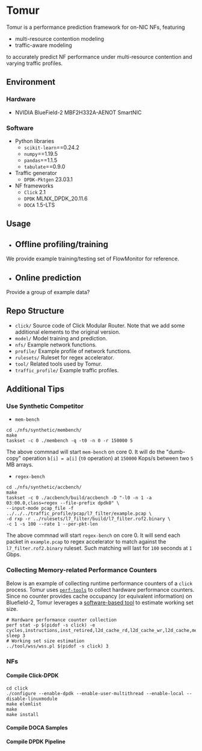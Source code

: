 # Tomur
Tomur is a performance prediction framework for on-NIC NFs, featuring
- multi-resource contention modeling
- traffic-aware modeling

to accurately predict NF performance under multi-resource contention and varying traffic profiles. 

<!-- refer to our paper at xxx -->

## Environment
### Hardware
- NVIDIA BlueField-2 MBF2H332A-AENOT SmartNIC

### Software
- Python libraries
    - `scikit-learn`==0.24.2 
    - `numpy`==1.19.5
    - `pandas`==1.1.5
    - `tabulate`==0.9.0
- Traffic generator
    - `DPDK-Pktgen` 23.03.1
- NF frameworks
    - `Click` 2.1 
    - `DPDK` MLNX_DPDK_20.11.6
    - `DOCA` 1.5-LTS

## Usage
- Offline profiling/training
    - 
We provide example training/testing set of FlowMonitor for reference.  
- Online prediction
    - 

Provide a group of example data?

## Repo Structure
- `click/` Source code of Click Modular Router. Note that we add some additional elements to the original version.
- `model/` Model training and prediction. 
- `nfs/` Example network functions.
- `profile/` Example profile of network functions.
- `rulesets/` Ruleset for regex accelerator.
- `tool/` Related tools used by Tomur. 
- `traffic_profile/` Example traffic profiles.

## Additional Tips
### Use Synthetic Competitor
- `mem-bench`
```terminal
cd ./nfs/synthetic/membench/
make
taskset -c 0 ./membench -q -t0 -n 0 -r 150000 5
```
The above commnad will start `mem-bench` on core 0. It will do the "dumb-copy" operation `b[i] = a[i]` (`t0` operation) at `150000` Kops/s between two `5` MB arrays.

- `regex-bench`
```terminal
cd ./nfs/synthetic/accbench/
make
taskset -c 0 ./accbench/build/accbench -D "-l0 -n 1 -a 03:00.0,class=regex --file-prefix dpdk0" \ 
--input-mode pcap_file -f ../../../traffic_profile/pcap/l7_filter/example.pcap \ 
-d rxp -r ../rulesets/l7_filter/build/l7_filter.rof2.binary \ 
-c 1 -s 100 --rate 1 --per-pkt-len
```
The above commnad will start `regex-bench` on core 0. It will send each packet in `example.pcap` to regex accelerator to match against the `l7_filter.rof2.binary` ruleset. Such matching will last for `100` seconds at `1` Gbps.

### Collecting Memory-related Performance Counters
Below is an example of collecting runtime performance counters of a `click` process.
Tomur uses [`perf-tools`](https://github.com/brendangregg/perf-tools) to collect hardware performance counters. 
Since no counter provides cache occupancy (or equivalent information) on Bluefield-2, Tomur leverages a [software-based tool](https://www.brendangregg.com/wss.html) to estimate working set size. 
```terminal
# Hardware performance counter collection
perf stat -p $(pidof -s click) -e cycles,instructions,inst_retired,l2d_cache_rd,l2d_cache_wr,l2d_cache,mem_access_rd,mem_access_wr sleep 3
# Working set size estimation
../tool/wss/wss.pl $(pidof -s click) 3 
```
### NFs
#### Compile Click-DPDK
```terminal
cd click
./configure --enable-dpdk --enable-user-multithread --enable-local --disable-linuxmodule 
make elemlist
make
make install
```
#### Compile DOCA Samples

#### Compile DPDK Pipeline